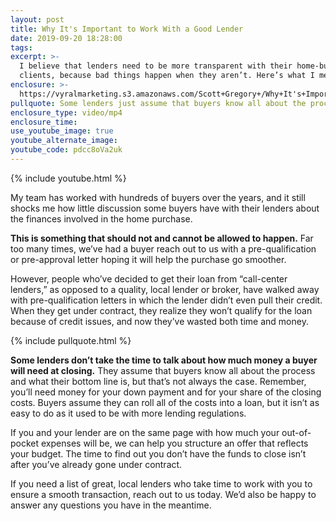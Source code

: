 ```yaml
---
layout: post
title: Why It's Important to Work With a Good Lender
date: 2019-09-20 18:28:00
tags:
excerpt: >-
  I believe that lenders need to be more transparent with their home-buying
  clients, because bad things happen when they aren’t. Here’s what I mean.
enclosure: >-
  https://vyralmarketing.s3.amazonaws.com/Scott+Gregory+/Why+It's+Important+to+Work+With+a+Good+Lender.mp4
pullquote: Some lenders just assume that buyers know all about the process.
enclosure_type: video/mp4
enclosure_time:
use_youtube_image: true
youtube_alternate_image:
youtube_code: pdcc8oVa2uk
---
```


{% include youtube.html %}

My team has worked with hundreds of buyers over the years, and it still shocks me how little discussion some buyers have with their lenders about the finances involved in the home purchase.

**This is something that should not and cannot be allowed to happen.** Far too many times, we’ve had a buyer reach out to us with a pre-qualification or pre-approval letter hoping it will help the purchase go smoother.&nbsp;

However, people who’ve decided to get their loan from “call-center lenders,” as opposed to a quality, local lender or broker, have walked away with pre-qualification letters in which the lender didn’t even pull their credit. When they get under contract, they realize they won’t qualify for the loan because of credit issues, and now they’ve wasted both time and money.

{% include pullquote.html %}

**Some lenders don’t take the time to talk about how much money a buyer will need at closing.** They assume that buyers know all about the process and what their bottom line is, but that’s not always the case. Remember, you’ll need money for your down payment and for your share of the closing costs. Buyers assume they can roll all of the costs into a loan, but it isn’t as easy to do as it used to be with more lending regulations.

If you and your lender are on the same page with how much your out-of-pocket expenses will be, we can help you structure an offer that reflects your budget. The time to find out you don’t have the funds to close isn’t after you’ve already gone under contract.

If you need a list of great, local lenders who take time to work with you to ensure a smooth transaction, reach out to us today. We’d also be happy to answer any questions you have in the meantime.&nbsp;